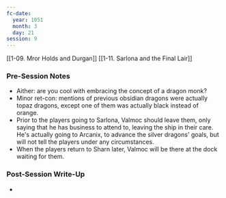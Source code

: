 ```yaml
---
fc-date:
  year: 1051
  month: 3
  day: 21
session: 9
---
```

[[1-09. Mror Holds and Durgan]] [[1-11. Sarlona and the Final Lair]]

### Pre-Session Notes

* Aither: are you cool with embracing the concept of a dragon monk?
* Minor ret-con: mentions of previous obsidian dragons were actually topaz dragons, except one of them was actually black instead of orange.
* Prior to the players going to Sarlona, Valmoc should leave them, only saying that he has business to attend to, leaving the ship in their care. He's actually going to Arcanix, to advance the silver dragons' goals, but will not tell the players under any circumstances.
* When the players return to Sharn later, Valmoc will be there at the dock waiting for them.

### Post-Session Write-Up

* 
